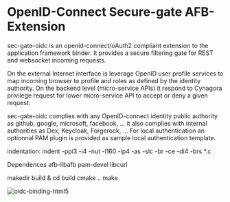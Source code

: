 # OpenID-Connect Secure-gate AFB-Extension

sec-gate-oidc is an openid-connect/oAuth2 compliant extension to the application framework binder. It provides a secure filtering gate for REST and websocket incoming requests.

On the external Internet interface is leverage OpenID user profile services to map incoming browser to profile and roles as defined by the identity authority. On the backend level (micro-service APIs) it respond to Cynagora privilege request for lower micro-service API to accept or deny a given request.

sec-gate-oidc complies with any OpenID-connect identity public authority as github, google, microsoft, facebook, ... it also complies with internal authorities as Dex, Keycloak, Forgerock, ... For local authentication an optionnal PAM plugin is provided as sample local authentication template.

indentation: indent -ppi3 -i4 -nut -l160 -ip4 -as -slc -br -ce -di4 -brs *.c

Dependences
	afb-libafb
	pam-devel
	libcurl

makedir build & cd build
cmake ..
make

![oidc-binding-html5](docs/assets/afb-sec-gate-oidc-archi.jpg)
